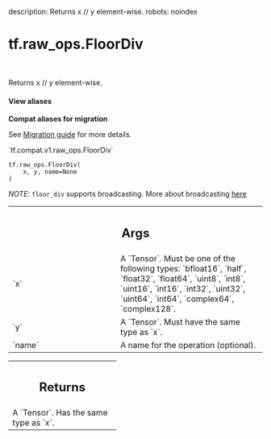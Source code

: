 description: Returns x // y element-wise.
robots: noindex

# tf.raw_ops.FloorDiv

<!-- Insert buttons and diff -->

<table class="tfo-notebook-buttons tfo-api nocontent" align="left">

</table>



Returns x // y element-wise.

<section class="expandable">
  <h4 class="showalways">View aliases</h4>
  <p>
<b>Compat aliases for migration</b>
<p>See
<a href="https://www.tensorflow.org/guide/migrate">Migration guide</a> for
more details.</p>
<p>`tf.compat.v1.raw_ops.FloorDiv`</p>
</p>
</section>

<pre class="devsite-click-to-copy prettyprint lang-py tfo-signature-link">
<code>tf.raw_ops.FloorDiv(
    x, y, name=None
)
</code></pre>



<!-- Placeholder for "Used in" -->

*NOTE*: `floor_div` supports broadcasting. More about broadcasting
[here](http://docs.scipy.org/doc/numpy/user/basics.broadcasting.html)

<!-- Tabular view -->
 <table class="responsive fixed orange">
<colgroup><col width="214px"><col></colgroup>
<tr><th colspan="2"><h2 class="add-link">Args</h2></th></tr>

<tr>
<td>
`x`
</td>
<td>
A `Tensor`. Must be one of the following types: `bfloat16`, `half`, `float32`, `float64`, `uint8`, `int8`, `uint16`, `int16`, `int32`, `uint32`, `uint64`, `int64`, `complex64`, `complex128`.
</td>
</tr><tr>
<td>
`y`
</td>
<td>
A `Tensor`. Must have the same type as `x`.
</td>
</tr><tr>
<td>
`name`
</td>
<td>
A name for the operation (optional).
</td>
</tr>
</table>



<!-- Tabular view -->
 <table class="responsive fixed orange">
<colgroup><col width="214px"><col></colgroup>
<tr><th colspan="2"><h2 class="add-link">Returns</h2></th></tr>
<tr class="alt">
<td colspan="2">
A `Tensor`. Has the same type as `x`.
</td>
</tr>

</table>

